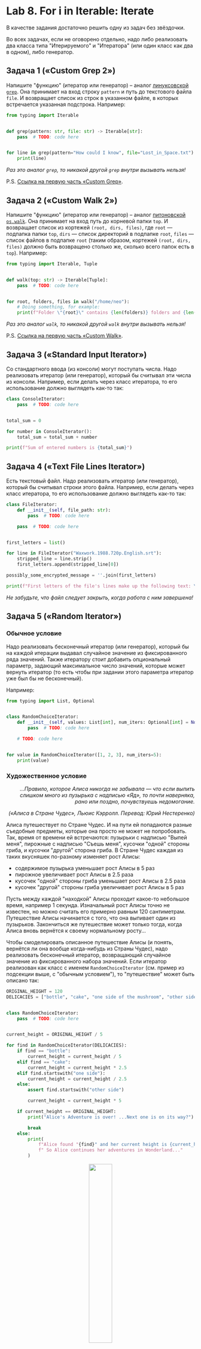 # Lab 8. For i in Iterable: Iterate

В качестве задания достаточно решить одну из задач без звёздочки.

Во всех задачах, если не оговорено отдельно,
надо либо реализовать два класса типа "Итерируемого" и "Итератора" (или один класс как два в одном), либо генератор.


## Задача 1 («Custom Grep 2»)

Напишите "функцию" (итератор или генератор) – аналог [линуксовской `grep`](https://man7.org/linux/man-pages/man1/grep.1.html).
Она принимает на вход строку `pattern` и путь до текстового файла `file`.
И возвращает список из строк в указанном файле, в которых встречается указанная подстрока.
Например:
```python
from typing import Iterable


def grep(pattern: str, file: str) -> Iterable[str]:
    pass  # TODO: code here


for line in grep(pattern="How could I know", file="Lost_in_Space.txt"):
    print(line)
```

*Раз это аналог `grep`, то никакой другой `grep` внутри вызывать нельзя!*

P.S. [Ссылка на первую часть ‎«Custom Grep»](https://github.com/Alvant/AdvancedPython/tree/master2022/labs/lab03#%D0%B7%D0%B0%D0%B4%D0%B0%D1%87%D0%B0-2-custom-grep).


## Задача 2 («Custom Walk 2»)

Напишите "функцию" (итератор или генератор) – аналог [питоновской `os.walk`](https://docs.python.org/3/library/os.html#os.walk).
Она принимает на вход путь до корневой папки `top`.
И возвращает список из кортежей `(root, dirs, files)`, где `root` — подпапка папки `top`, `dirs` — список директорий в подпапке `root`, `files` — список файлов в подпапке `root` (таким образом, кортежей `(root, dirs, files)` должно быть возвращено столько же, сколько всего папок есть в `top`).
Например:
```python
from typing import Iterable, Tuple


def walk(top: str) -> Iterable[Tuple]:
    pass  # TODO: code here


for root, folders, files in walk("/home/neo"):
    # Doing something, for example:
    print(f"Folder \"{root}\" contains {len(folders)} folders and {len(files)} files.")
```

*Раз это аналог `walk`, то никакой другой `walk` внутри вызывать нельзя!*

P.S. [Ссылка на первую часть ‎«Custom Walk»](https://github.com/Alvant/AdvancedPython/tree/master2022/labs/lab03#%D0%B7%D0%B0%D0%B4%D0%B0%D1%87%D0%B0-3-custom-walk).


## Задача 3 («‎Standard Input Iterator»‎)

Со стандартного ввода (из консоли) могут поступать числа.
Надо реализовать итератор (или генератор), который бы считывал эти числа из консоли.
Например, если делать через класс итератора, то его использование должно выглядеть как-то так:
```python
class ConsoleIterator:
    pass  # TODO: code here


total_sum = 0

for number in ConsoleIterator():
    total_sum = total_sum + number

print(f"Sum of entered numbers is {total_sum}")
```


## Задача 4 («‎Text File Lines Iterator»‎)

Есть текстовый файл.
Надо реализовать итератор (или генератор), который бы считывал строки этого файла.
Например, если делать через класс итератора, то его использование должно выглядеть как-то так:
```python
class FileIterator:
    def __init__(self, file_path: str):
        pass  # TODO: code here

    pass  # TODO: code here


first_letters = list()

for line in FileIterator("Waxwork.1988.720p.English.srt"):
    stripped_line = line.strip()
    first_letters.append(stripped_line[0])

possibly_some_encrypted_message = ''.join(first_letters)

print(f"First letters of the file's lines make up the following text: \"{possibly_some_encrypted_message}\".")
```

*Не забудьте, что файл следует закрыть, когда работа с ним завершена!*


## Задача 5 («‎Random Iterator»)

### Обычное условие

Надо реализовать бесконечный итератор (или генератор), который бы на каждой итерации выдавал случайное значение из фиксированного ряда значений.
Также итератору стоит добавить опциональный параметр, задающий максимальное число значений, которые может вернуть итератор
(то есть чтобы при задании этого параметра итератор уже был бы не бесконечный).

Например:
```python
from typing import List, Optional


class RandomChoiceIterator:
    def __init__(self, values: List[int], num_iters: Optional[int] = None):
        pass  # TODO: code here

    # TODO: code here


for value in RandomChoiceIterator([1, 2, 3], num_iters=5):
    print(value)
``` 

### Художественное условие

<div>
<em>
  <p align="right">
    ...Правило, которое Алиса никогда не забывала — что если выпить слишком много из пузырька с надписью «Яд», то почти наверняка, рано или поздно, почувствуешь недомогание.
  </p>
  <p align="right">
    («Алиса в Стране Чудес», Льюис Кэрролл. Перевод: Юрий Нестеренко)
  </p>
</em>
</div>

Алиса путешествует по Стране Чудес.
И на пути ей попадаются разные съедобные предметы, которые она просто не может не попробовать.
Так, время от времени ей встречаются:
пузырьки с надписью "Выпей меня", пирожные с надписью "Съешь меня", кусочки "одной" стороны гриба, и кусочки "другой" сторона гриба.
В Стране Чудес каждая из таких вкусняшек по-разному изменяет рост Алисы:
* содержимое пузырька уменьшает рост Алисы в 5 раз
* пирожное увеличивает рост Алисы в 2.5 раза
* кусочек "одной" стороны гриба уменьшает рост Алисы в 2.5 раза
* кусочек "другой" стороны гриба увеличивает рост Алисы в 5 раз

Пусть между каждой "находкой" Алисы проходит какое-то небольшое время, например 1 секунда.
Изначальный рост Алисы точно не известен, но можно считать его примерно равным 120 сантиметрам.
Путешествие Алисы начинается с того, что она выпивает один из пузырьков.
Закончиться же путешествие может только тогда, когда Алиса вновь вернётся к своему нормальному росту...

Чтобы смоделировать описанное путешествие Алисы (и понять, вернётся ли она вообще когда-нибудь из Страны Чудес),
надо реализовать бесконечный итератор, возвращающий случайное значение из фиксированного набора значений.
Если итератор реализован как класс с именем `RandomChoiceIterator` (см. пример из подсекции выше, с "обычным условием"),
то "путешествие" может быть описано так:
```python
ORIGINAL_HEIGHT = 120
DELICACIES = ["bottle", "cake", "one side of the mushroom", "other side of the mushroom"]


class RandomChoiceIterator:
    pass  # TODO: code here


current_height = ORIGINAL_HEIGHT / 5

for find in RandomChoiceIterator(DELICACIES):
    if find == "bottle":
        current_height = current_height / 5
    elif find == "cake":
        current_height = current_height * 2.5
    elif find.startswith("one side"):
        current_height = current_height / 2.5
    else:
        assert find.startswith("other side")

        current_height = current_height * 5

    if current_height == ORIGINAL_HEIGHT:
        print("Alice's Adventure is over! ...Next one is on its way?")

        break
    else:
        print(
            f"Alice found "{find}" and her current height is {current_height} != {ORIGINAL_HEIGHT}."
            f" So Alice continues her adventures in Wonderland..."
        )
```

<p align="center">
  <a href="https://en.wikipedia.org/wiki/Alice_(Alice%27s_Adventures_in_Wonderland)"><img src="./docs/images/Alice.png" width="35%" /></a>
</p>
<p align="center">
  <em>Алиса собирается выпить "пузырёк" на одной из иллюстраций Джона&nbsp;Тенниела для&nbsp;«‎Приключений&nbsp;Алисы&nbsp;в&nbsp;Стране&nbsp;чудес».</em>
</p>


## Задача 6 («‎Shuffle Me a Million Times, Million Times»‎)

Надо реализовать бесконечный итератор (или генератор), который бы на каждой итерации выдавал случайную перестановку фиксированного ряда значений.
Также итератору стоит добавить опциональный параметр, задающий максимальное число перестановок, которые может вернуть итератор
(то есть чтобы при задании этого параметра итератор уже был бы не бесконечный).

Например:
```python
from typing import List, Optional


class ShuffleIterator:
    def __init__(self, values: List[int], num_shuffles: Optional[int] = None):
        pass  # TODO: code here

    # TODO: code here


for permutation in ShuffleIterator([1, 2, 3], num_shuffles=5):
    print(permutation)
``` 


## Задача 7 («‎Cyclic Iterator»‎)

Надо реализовать бесконечный итератор (или генератор), который бы на каждой итерации выдавал следующее значение из фиксированного ряда значений.
При этом когда итератор доходит до конца ряда, он вновь возвращается в начало.
Таким образом, итератор как бы перебирает значения "по кругу".

Также итератору стоит добавить опциональный параметр, задающий максимальное число просмотра ряда значений итератором от начала до конца
(то есть чтобы при задании этого параметра итератор проходил бы конечное число "кругов").

Например:
```python
from typing import List, Optional


class CyclicIterator:
    def __init__(self, values: List[int], num_cycles: Optional[int] = None):
        pass  # TODO: code here

    # TODO: code here


for value in CyclicIterator([1, 2, 3], num_cycles=5):
    print(value)
``` 


## Задача 8 («‎Chamomile Divination 2»‎)

[Не так давно мы познакомились с Наташей и её "нестандартным способом гадания на ромашке"](https://github.com/Alvant/AdvancedPython/tree/master2022/labs/lab04#%D0%B7%D0%B0%D0%B4%D0%B0%D1%87%D0%B0-2-chamomile-divination).

Наташа снова хочет погадать.
Но предыдущая программа ей не пригодилась: ведь сразу узнавать ответ — не очень интересно.
Да и вообще вряд ли это можно было считать гаданием...

Помогите Наташе!
напишите программу, реализующую "полноценное гадание" на ромашках — возможность по-честному пройтись по лепесткам всех ромашек.
Лепестки должны "обрываться" в цикле `for` с помощью итератора или генератора.
При создании на вход итератору (или генератору) подаётся список чисел лепестков на ромашках Наташи и слово – начало гадания.

Если реализован итератор или генератор с именем `‎chamomile_divine`, то работа с ним может выглядеть так:
```python
>>> for guess in chamomile_divine(petal_numbers=[5, 2, 3], divination_start="не любит"):
...     print(guess)
...
"не любит"
"любит"
"не любит"
"любит"
"не любит"
"любит"
"не любит"
"любит"
"не любит"
"любит"
```

Таким образом, в примере гадание начинается с `"не любит"`, а результат гадания (последний лепесток последней ромашки) — `"любит"`.


## Задача 9 («‎Date Range»‎)

В Питоне есть встроенный "итерабельный" класс `range`, позволяющий итерироваться по целым числам от начала `start` (включая) до конца `stop` (исключая) с шагом `step`.

Напишите аналог `range`, позволяющий итерироваться по датам — получать все даты от начальной до конечной с некоторым шагом по времени.
Должна быть возможность использовать в качестве шага минуту, час, день, неделю, месяц.
Формат даты, способ работы с датами — "без ограничений".
Главное — возможность итерироваться (или "генерироваться") по датам.

Например, если мы хотим пройтись по датам начиная с 24 октября 2022 года в 22:37 до 27 октября 2022 года с шагом в день, то должны получить три даты: `24.10.2022 22:37`, `25.10.2022 22:37`, `26.10.2022 22:37`.


## Задача 10 («‎Digit Iterator»‎)

Как мы знаем, в Питоне нельзя итерироваться по цифрам целого числа:
```python
>>> for d in 1234567:
...     print(d)
...
Traceback (most recent call last):
  File "<stdin>", line 1, in <module>
TypeError: 'int' object is not iterable
```

Исправьте это "недоразумение"!
Напишите итератор (или генератор), принимающий на вход целое число, и отдающий по одной цифре этого числа на каждой итерации начиная со старшего разряда.
У итератора также должен быть один опциональный параметр — основание системы счисления, в которой должно происходить итерирование по цифрам числа.
По умолчанию система счисления — десятичная.
На вход итератору (генератору) всегда поступает число в десятичной системе счисления.

Например, если итератор называется `split_digits`, то работа с ним может выглядеть так:
```python
>>> for d in split_digits(number=123):
...     print(d)
...
1
2
3
>>> for d in split_digits(number=123, base=2):  # 123 (base 10) = 1111011 (base 2)
...     print(d)
...
1
1
1
1
0
1
1
```


## Задача 11* («‎Generator Pipeline»‎)

Есть массив чисел (возможно, очень большой массив).
Надо сделать с числами ряд преобразований.
А именно:

* убрать отрицательные числа
* возвести в квадрат оставшиеся числа
* и посчитать остатки от деления на 3 у получившихся значений

Надо реализовать эту цепочку преобразований с помощью выражений-генераторов.
Например
```python
numbers = [1, -2, 4, 3]

# TODO: code here
# result_numbers = ...
# result_numbers = ...

print(result_numbers)  # 1 1 0
```


## Задача 12* (My Weather Forecaster)

Надо реализовать *генератор*, который бы раз в полчаса выводил на экран прогноз погоды в Долгопрудном на ближайший час.
Если нет доспута к интернету, чтоб узнать прогноз, то генератор должен выводить `"Forecast Unavailable"`.
И до тех пор, пока не получится вывести нормальный прогноз, каждая следующая попытка "предсказания" должна происходить не через полчаса, а через минуту после предыдущей.


# Ссылки

* [Презентация](http://www.dabeaz.com/generators-uk/GeneratorsUK.pdf) про пайплайны из геренаторов.
